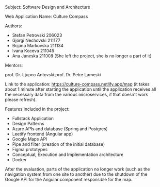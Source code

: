 Subject: Software Design and Architecture

Web Application Name: Culture Compass

Authors:

- Stefan Petrovski 206023
- Gjorgi Nechovski 211177
- Bojana Markovska 211134
- Ivana Koceva 211045
- Ana Janeska 211008 (She left the project, she is no longer a part of it)
  
Mentors:

prof. Dr. Ljupco Antovski
prof. Dr. Petre Lameski

Link to the application: https://culture-compass.netlify.app/map (it takes about 1 minute after starting the application until the application receives all the necessary data from the various microservices, if that doesn't work please refresh).

Features included in the project:
-  Fullstack Application
-  Design Patterns
-  Azure APIs and database (Spring and Postgres)
-  Leetify frontend (Angular app)
-  Google Maps API
-  Pipe and filter (creation of the initial database)
-  Figma prototypes
-  Conceptual, Execution and Implementation architecture
-  Docker

After the evaluation, parts of the application no longer work (such as the navigation system from one site to another) due to the shutdown of the Google API for the Angular component responsible for the map.
